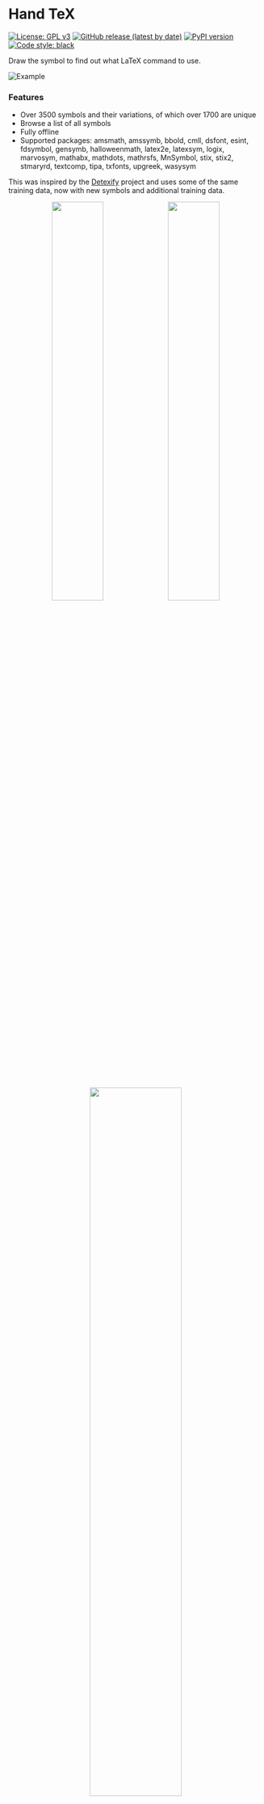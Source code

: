 # Hand TeX

[![License: GPL v3](https://img.shields.io/badge/License-GPL%20v3-blue.svg)](https://www.gnu.org/licenses/gpl-3.0)
[![GitHub release (latest by date)](https://img.shields.io/github/v/release/voxelcubes/Hand-TeX?logo=GitHub)](https://github.com/voxelcubes/Hand-TeX/releases)
[![PyPI version](https://img.shields.io/pypi/v/handtex)](https://pypi.org/project/handtex/)
[![Code style: black](https://img.shields.io/badge/code%20style-black-000000.svg)](https://github.com/psf/black)

Draw the symbol to find out what LaTeX command to use.

![Example](https://raw.githubusercontent.com/VoxelCubes/Hand-TeX/master/media/demo.gif)


### Features
- Over 3500 symbols and their variations, of which over 1700 are unique
- Browse a list of all symbols
- Fully offline
- Supported packages: amsmath, amssymb, bbold, cmll, dsfont, esint, fdsymbol, gensymb, halloweenmath, latex2e, latexsym, logix, marvosym, mathabx, mathdots, mathrsfs, MnSymbol, stix, stix2, stmaryrd, textcomp, tipa, txfonts, upgreek, wasysym

This was inspired by the [Detexify](http://detexify.kirelabs.org/) project and uses
some of the same training data, now with new symbols and additional training data.

<div align="center">
    <img src="https://raw.githubusercontent.com/VoxelCubes/Hand-TeX/master/media/classification.png" width="45%">
    <img src="https://raw.githubusercontent.com/VoxelCubes/Hand-TeX/master/media/classification_light.png" width="45%">
    <br>
    <img src="https://raw.githubusercontent.com/VoxelCubes/Hand-TeX/master/media/symbol_list.png" width="60%">
</div>

### Installation

| Platform | Format     | Link                                                                  |
| --- |------------|-----------------------------------------------------------------------|
| Linux | Flatpak | Coming soon                                                           |
| | AUR | Coming soon                                                           |
| Windows | Executable | [HandTeX.exe](https://github.com/VoxelCubes/Hand-TeX/releases/latest) |
| All Platforms | Python package | `pip install handtex`                                                 |

The Python package requires Python 3.10 or later. Ensure Python is in your PATH.

If installed with Python, run `handtex` to start the program.
If that doesn't work, try `python -m handtex.main`.


### Does this work with CUDA?

Yes, but for using Hand TeX, this is not necessary. The model is small enough to
run very quickly on a CPU, there is no noticeable difference.


### Can I help make more training data?

Yes! In Hand TeX, go to the hamburger menu and select "Help symbol training".
This will present you with a symbol to draw. Then just submit your drawing
and it will be saved to a .json file. The location for this can be configured.
Once you are satisfied with the drawings you have collected, send all of the 
.json files in one .zip archive to [voxel.aur@gmail.com](mailto:voxel.aur@gmail.com?subject=Hand%20TeX%20training%20data).
Thanks!

![Training example](https://raw.githubusercontent.com/VoxelCubes/Hand-TeX/master/media/training.png)

### Can I help in other ways?

Yes, help is always appreciated. If you know a thing or two about training
models, I would like to know how to improve it further.

If you'd like to suggest new symbols, please open an issue and include drawings
you made with the "Help symbol training" feature. To do this for new symbols, 
just manually enter the symbol name you want to suggest and press skip in the 
interface. Then draw the symbol and submit it. It would also be nice to
include a .tex file that shows the symbol in use, so that it compiles with 
pdflatex or xelatex.


### What is the difference between Hand TeX and Detexify?

Hand TeX supports the same symbols and many more, as it uses
a larger dataset. The Detexify model uses time information to know
what order you drew the strokes in, and what direction too.
This can be useful for common symbols that are drawn in a specific way,
but this approach struggles on more complex symbols that don't have 
a common way to draw them.

Hand TeX renders your strokes to a flat image and uses a convolutional
neural network to classify the symbol. This approach ignores
the order you draw the strokes in, focusing solely on the shape of the
symbol.

The expanded, modified dataset is available under the same license
as the original Detexify dataset [here](https://github.com/VoxelCubes/Hand-TeX/releases/tag/database).


### Running from source

If you wish to use Hand TeX, you don't need to run from source. Just use `pip install handtex` and run `handtex`.
But if you wish to develop or train the model, you will need to run from source.

These instructions assume you have Python 3.10 or later installed, as well as a collection of terminal utilities.
This will work on any Linux system, or other OS with the appropriate tools installed.

To run from source, clone the repository
```bash
git clone https://github.com/VoxelCubes/Hand-TeX.git
cd Hand-TeX
```

Optionally, create a virtual environment
```bash
python -m venv venv
source venv/bin/activate
```

Install the dependencies
```bash
pip install -r requirements.txt
```
Optionally, if you wish to train and develop the model, not just the interface, also install the dev dependencies
```bash
pip install -r requirements_training.txt
```

You need a model to run the program. You have two options:

1. Download the model from the releases page
```bash
mkdir -p handtex/data/model
curl -L -o handtex/data/model/handtex.safetensors https://github.com/VoxelCubes/Hand-TeX/releases/download/model/handtex.safetensors
curl -L -o handtex/data/model/encodings.txt https://github.com/VoxelCubes/Hand-TeX/releases/download/model/encodings.txt
```
2. Train the model yourself. This requires the training dependencies and a lot of time. (Approx. 10 minutes on CUDA, 2 hours on CPU)
```bash
mkdir -p training/database
curl -L -o training/database/handtex.db.tar.xz https://github.com/VoxelCubes/Hand-TeX/releases/download/database/handtex.db.tar.xz
tar -xf training/database/handtex.db.tar.xz -C training/database
PYTHONPATH=. python training/train.py
```

Finally, run the program
```bash
PYTHONPATH=. python handtex/main.py
```
or
```bash
make run
```
The latter assumes you installed this in a venv, not the system interpreter, conda, or other means.

If you have changed anything with the symbols or Qt ui files, you will need to regenerate the resources
```bash
make refresh-assets
```
